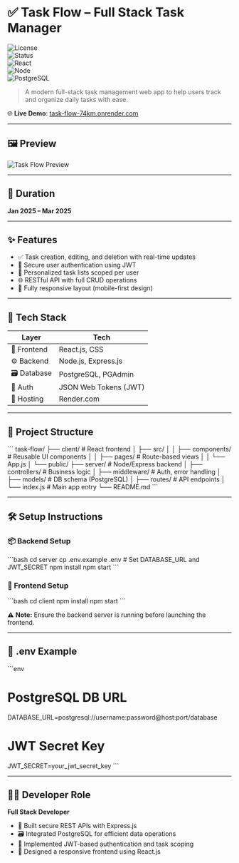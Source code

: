 # ✅ Task Flow – Full Stack Task Manager  
![License](https://img.shields.io/badge/license-MIT-blue.svg)  
![Status](https://img.shields.io/badge/status-Completed-brightgreen)  
![React](https://img.shields.io/badge/Frontend-React.js-blue)  
![Node](https://img.shields.io/badge/Backend-Node.js-yellowgreen)  
![PostgreSQL](https://img.shields.io/badge/Database-PostgreSQL-blueviolet)

> A modern full-stack task management web app to help users track and organize daily tasks with ease.

🌐 **Live Demo**: [task-flow-74km.onrender.com]([https://task-flow-74km.onrender.com/](https://task-flow-74km.onrender.com/))

---

## 🖼️ Preview

![Task Flow Preview](https://via.placeholder.com/1000x400?text=Task+Flow+App+Preview)

---

## 📆 Duration

**Jan 2025 – Mar 2025**

---

## ✨ Features

- ✅ Task creation, editing, and deletion with real-time updates  
- 🔐 Secure user authentication using JWT  
- 🧠 Personalized task lists scoped per user  
- 🌐 RESTful API with full CRUD operations  
- 📱 Fully responsive layout (mobile-first design)

---

## 🧰 Tech Stack

| Layer        | Tech                                |
|--------------|-------------------------------------|
| 🎨 Frontend   | React.js, CSS                       |
| ⚙️ Backend    | Node.js, Express.js                 |
| 🗃️ Database   | PostgreSQL, PGAdmin                 |
| 🔐 Auth       | JSON Web Tokens (JWT)               |
| 🚀 Hosting    | Render.com                          |

---

## 📁 Project Structure

\`\`\`
task-flow/
├── client/          # React frontend
│   ├── src/
│   │   ├── components/  # Reusable UI components
│   │   ├── pages/       # Route-based views
│   │   └── App.js
│   └── public/
├── server/          # Node/Express backend
│   ├── controllers/ # Business logic
│   ├── middleware/  # Auth, error handling
│   ├── models/      # DB schema (PostgreSQL)
│   ├── routes/      # API endpoints
│   └── index.js     # Main app entry
└── README.md
\`\`\`

---

## 🛠️ Setup Instructions

### 📦 Backend Setup

\`\`\`bash
cd server
cp .env.example .env   # Set DATABASE_URL and JWT_SECRET
npm install
npm start
\`\`\`

### 🎨 Frontend Setup

\`\`\`bash
cd client
npm install
npm start
\`\`\`

⚠️ **Note:** Ensure the backend server is running before launching the frontend.

---

## 🔐 .env Example

\`\`\`env
# PostgreSQL DB URL
DATABASE_URL=postgresql://username:password@host:port/database

# JWT Secret Key
JWT_SECRET=your_jwt_secret_key
\`\`\`

---

## 👨‍💻 Developer Role

**Full Stack Developer**

- 🧱 Built secure REST APIs with Express.js  
- 🗃️ Integrated PostgreSQL for efficient data operations  
- 🔐 Implemented JWT-based authentication and task scoping  
- 🎨 Designed a responsive frontend using React.js
